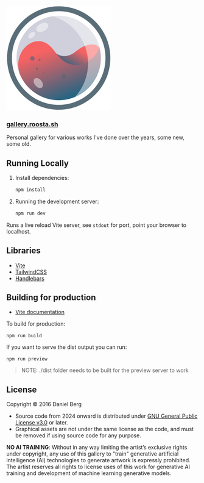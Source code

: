 <img src="./public/logo.svg">
<h3><a href="https://gallery.roosta.sh">gallery.roosta.sh</a></h3>

Personal gallery for various works I've done over the years, some new, some old.

## Running Locally

1. Install dependencies:
    ```sh
    npm install
    ```
2. Running the development server:
    ```sh
    npm run dev
    ```
Runs a live reload Vite server, see `stdout` for port, point your browser to localhost.

## Libraries

- [Vite](https://vitejs.dev/)
- [TailwindCSS](https://tailwindcss.com)
- [Handlebars](https://handlebarsjs.com/)

## Building for production

- [Vite documentation](https://vitejs.dev/guide/build.html)

To build for production:

```shell
npm run build
```

If you want to serve the dist output you can run:

```shell
npm run preview
```

> NOTE: ./dist folder needs to be built for the preview server to work


## License

Copyright © 2016 Daniel Berg

- Source code from 2024 onward is distributed under [GNU General Public License v3.0](LICENSE) or later.
- Graphical assets are not under the same license as the code, and must be
  removed if using source code for any purpose.

**NO AI TRAINING**: Without in any way limiting the artist’s exclusive rights
under copyright, any use of this gallery to "train" generative artificial
intelligence (AI) technologies to generate artwork is expressly prohibited. The
artist reserves all rights to license uses of this work for generative AI
training and development of machine learning generative models.

